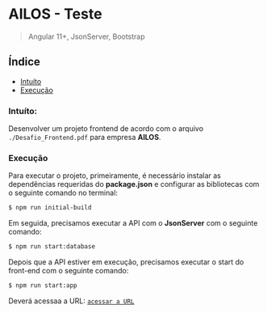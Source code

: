 # AILOS - Teste

> Angular 11+, JsonServer, Bootstrap

## Índice
* [Intuíto](#intuito)
* [Execução](#execucao)


### Intuíto:
Desenvolver um projeto frontend de acordo com o arquivo `./Desafio_Frontend.pdf` para empresa **AILOS**.

### Execução
Para executar o projeto, primeiramente, é necessário instalar as dependências requeridas do **package.json** e configurar as bibliotecas com o seguinte comando no terminal:
```Bash
$ npm run initial-build
```

Em seguida, precisamos executar a API com o **JsonServer** com o seguinte comando:
```Bash
$ npm run start:database
```

Depois que a API estiver em execução, precisamos executar o start do front-end com o seguinte comando:
```Bash
$ npm run start:app
```

Deverá acessaa a URL: [`acessar a URL`](http://localhost:4200/)

```
